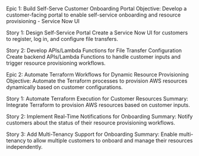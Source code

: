 Epic 1: Build Self-Serve Customer Onboarding Portal
Objective: Develop a customer-facing portal to enable self-service onboarding and resource provisioning - Service Now UI

Story 1: Design Self-Service Portal
Create a Service Now UI for customers to register, log in, and configure file transfers.

Story 2: Develop APIs/Lambda Functions for File Transfer Configuration
Create backend APIs/Lambda Functions to handle customer inputs and trigger resource provisioning workflows.

Epic 2: Automate Terraform Workflows for Dynamic Resource Provisioning
Objective: Automate the Terraform processes to provision AWS resources dynamically based on customer configurations.

Story 1: Automate Terraform Execution for Customer Resources
Summary: Integrate Terraform to provision AWS resources based on customer inputs.

Story 2: Implement Real-Time Notifications for Onboarding
Summary: Notify customers about the status of their resource provisioning workflows.

Story 3: Add Multi-Tenancy Support for Onboarding
Summary: Enable multi-tenancy to allow multiple customers to onboard and manage their resources independently.







